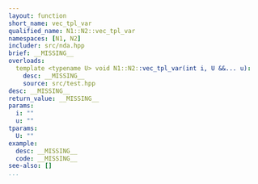 ```yaml
---
layout: function
short_name: vec_tpl_var
qualified_name: N1::N2::vec_tpl_var
namespaces: [N1, N2]
includer: src/nda.hpp
brief: __MISSING__
overloads:
  template <typename U> void N1::N2::vec_tpl_var(int i, U &&... u):
    desc: __MISSING__
    source: src/test.hpp
desc: __MISSING__
return_value: __MISSING__
params:
  i: ""
  u: ""
tparams:
  U: ""
example:
  desc: __MISSING__
  code: __MISSING__
see-also: []
...
```

